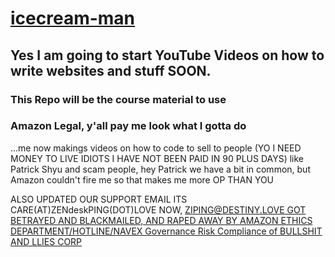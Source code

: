 # [icecream-man](https://jEFFbezos.art)
 
## Yes I am going to start YouTube Videos on how to write websites and stuff SOON.

### This Repo will be the course material to use

### Amazon Legal, y'all pay me look what I gotta do
 ...me now makings videos on how to code to sell to people (YO I NEED MONEY TO LIVE IDIOTS I HAVE NOT BEEN PAID IN 90 PLUS DAYS) like Patrick Shyu and scam people, hey Patrick we have a bit in common, but Amazon couldn't fire me so that makes me more OP THAN YOU
 
ALSO UPDATED OUR SUPPORT EMAIL ITS CARE(AT)ZENdeskPING(DOT)LOVE NOW, [ZIPING@DESTINY.LOVE GOT BETRAYED AND BLACKMAILED, AND RAPED AWAY BY AMAZON ETHICS DEPARTMENT/HOTLINE/NAVEX Governance Risk Compliance of BULLSHIT AND LLIES CORP](https://trilogy.xin-jiang.us/two)
